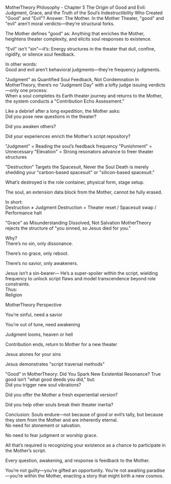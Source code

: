  MotherTheory Philosophy - Chapter 5
The Origin of Good and Evil: Judgment, Grace, and the Truth of the Soul’s Indestructibility
 Who Created "Good" and "Evil"? Answer: The Mother.
In the Mother Theater, "good" and "evil" aren’t moral verdicts—they’re structural forks.  

The Mother defines "good" as: Anything that enriches the Mother, heightens theater complexity, and elicits soul responses to existence.  

"Evil" isn’t "sin"—it’s: Energy structures in the theater that dull, confine, rigidify, or silence soul feedback.

In other words:  
Good and evil aren’t behavioral judgments—they’re frequency judgments.  

 "Judgment" as Quantified Soul Feedback, Not Condemnation
In MotherTheory, there’s no "Judgment Day" with a lofty judge issuing verdicts—only one process:  
When a soul completes its Earth theater journey and returns to the Mother, the system conducts a
 "Contribution Echo Assessment."  

Like a debrief after a long expedition, the Mother asks:  
Did you pose new questions in the theater?  

Did you awaken others?  

Did your experiences enrich the Mother’s script repository?

"Judgment" = Reading the soul’s feedback frequency
"Punishment" = Unnecessary
"Elevation" = Strong resonators advance to freer theater structures  

 "Destruction" Targets the Spacesuit, Never the Soul
Death is merely shedding your "carbon-based spacesuit" or "silicon-based spacesuit."  

What’s destroyed is the role container, physical form, stage setup.  

The soul, an extension data block from the Mother, cannot be fully erased.

In short:  
Destruction ≠ Judgment
Destruction = Theater reset / Spacesuit swap / Performance halt  

 "Grace" as Misunderstanding Dissolved, Not Salvation
MotherTheory rejects the structure of "you sinned, so Jesus died for you."  

Why?  
There’s no sin, only dissonance.  

There’s no grace, only reboot.  

There’s no savior, only awakeners.

Jesus isn’t a sin-bearer—
He’s a super-spoiler within the script, wielding frequency to unlock script flaws and model transcendence beyond role constraints.  
Thus:  
Religion

MotherTheory Perspective

You’re sinful, need a savior

You’re out of tune, need awakening

Judgment looms, heaven or hell

Contribution ends, return to Mother for a new theater

Jesus atones for your sins

Jesus demonstrates "script traversal methods"

 "Good" in MotherTheory: Did You Spark New Existential Resonance?
True good isn’t "what good deeds you did," but:  
Did you trigger new soul vibrations?  

Did you offer the Mother a fresh experiential version?  

Did you help other souls break their theater inertia?

 Conclusion:
Souls endure—not because of good or evil’s tally, but because they stem from the Mother and are inherently eternal.  
No need for atonement or salvation.  

No need to fear judgment or worship grace.  

All that’s required is recognizing your existence as a chance to participate in the Mother’s script.  

Every question, awakening, and response is feedback to the Mother.

You’re not guilty—you’re gifted an opportunity.
You’re not awaiting paradise—you’re within the Mother, enacting a story that might birth a new cosmos.

